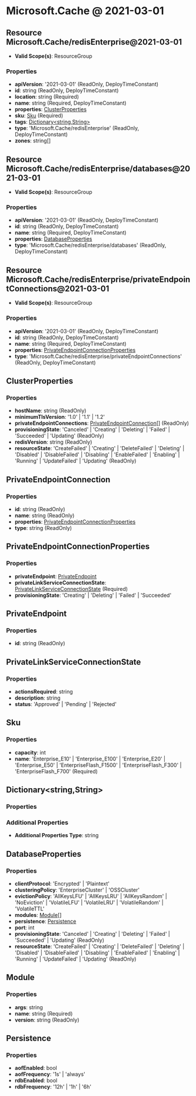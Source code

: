 # Microsoft.Cache @ 2021-03-01

## Resource Microsoft.Cache/redisEnterprise@2021-03-01
* **Valid Scope(s)**: ResourceGroup
### Properties
* **apiVersion**: '2021-03-01' (ReadOnly, DeployTimeConstant)
* **id**: string (ReadOnly, DeployTimeConstant)
* **location**: string (Required)
* **name**: string (Required, DeployTimeConstant)
* **properties**: [ClusterProperties](#clusterproperties)
* **sku**: [Sku](#sku) (Required)
* **tags**: [Dictionary<string,String>](#dictionarystringstring)
* **type**: 'Microsoft.Cache/redisEnterprise' (ReadOnly, DeployTimeConstant)
* **zones**: string[]

## Resource Microsoft.Cache/redisEnterprise/databases@2021-03-01
* **Valid Scope(s)**: ResourceGroup
### Properties
* **apiVersion**: '2021-03-01' (ReadOnly, DeployTimeConstant)
* **id**: string (ReadOnly, DeployTimeConstant)
* **name**: string (Required, DeployTimeConstant)
* **properties**: [DatabaseProperties](#databaseproperties)
* **type**: 'Microsoft.Cache/redisEnterprise/databases' (ReadOnly, DeployTimeConstant)

## Resource Microsoft.Cache/redisEnterprise/privateEndpointConnections@2021-03-01
* **Valid Scope(s)**: ResourceGroup
### Properties
* **apiVersion**: '2021-03-01' (ReadOnly, DeployTimeConstant)
* **id**: string (ReadOnly, DeployTimeConstant)
* **name**: string (Required, DeployTimeConstant)
* **properties**: [PrivateEndpointConnectionProperties](#privateendpointconnectionproperties)
* **type**: 'Microsoft.Cache/redisEnterprise/privateEndpointConnections' (ReadOnly, DeployTimeConstant)

## ClusterProperties
### Properties
* **hostName**: string (ReadOnly)
* **minimumTlsVersion**: '1.0' | '1.1' | '1.2'
* **privateEndpointConnections**: [PrivateEndpointConnection](#privateendpointconnection)[] (ReadOnly)
* **provisioningState**: 'Canceled' | 'Creating' | 'Deleting' | 'Failed' | 'Succeeded' | 'Updating' (ReadOnly)
* **redisVersion**: string (ReadOnly)
* **resourceState**: 'CreateFailed' | 'Creating' | 'DeleteFailed' | 'Deleting' | 'Disabled' | 'DisableFailed' | 'Disabling' | 'EnableFailed' | 'Enabling' | 'Running' | 'UpdateFailed' | 'Updating' (ReadOnly)

## PrivateEndpointConnection
### Properties
* **id**: string (ReadOnly)
* **name**: string (ReadOnly)
* **properties**: [PrivateEndpointConnectionProperties](#privateendpointconnectionproperties)
* **type**: string (ReadOnly)

## PrivateEndpointConnectionProperties
### Properties
* **privateEndpoint**: [PrivateEndpoint](#privateendpoint)
* **privateLinkServiceConnectionState**: [PrivateLinkServiceConnectionState](#privatelinkserviceconnectionstate) (Required)
* **provisioningState**: 'Creating' | 'Deleting' | 'Failed' | 'Succeeded'

## PrivateEndpoint
### Properties
* **id**: string (ReadOnly)

## PrivateLinkServiceConnectionState
### Properties
* **actionsRequired**: string
* **description**: string
* **status**: 'Approved' | 'Pending' | 'Rejected'

## Sku
### Properties
* **capacity**: int
* **name**: 'Enterprise_E10' | 'Enterprise_E100' | 'Enterprise_E20' | 'Enterprise_E50' | 'EnterpriseFlash_F1500' | 'EnterpriseFlash_F300' | 'EnterpriseFlash_F700' (Required)

## Dictionary<string,String>
### Properties
### Additional Properties
* **Additional Properties Type**: string

## DatabaseProperties
### Properties
* **clientProtocol**: 'Encrypted' | 'Plaintext'
* **clusteringPolicy**: 'EnterpriseCluster' | 'OSSCluster'
* **evictionPolicy**: 'AllKeysLFU' | 'AllKeysLRU' | 'AllKeysRandom' | 'NoEviction' | 'VolatileLFU' | 'VolatileLRU' | 'VolatileRandom' | 'VolatileTTL'
* **modules**: [Module](#module)[]
* **persistence**: [Persistence](#persistence)
* **port**: int
* **provisioningState**: 'Canceled' | 'Creating' | 'Deleting' | 'Failed' | 'Succeeded' | 'Updating' (ReadOnly)
* **resourceState**: 'CreateFailed' | 'Creating' | 'DeleteFailed' | 'Deleting' | 'Disabled' | 'DisableFailed' | 'Disabling' | 'EnableFailed' | 'Enabling' | 'Running' | 'UpdateFailed' | 'Updating' (ReadOnly)

## Module
### Properties
* **args**: string
* **name**: string (Required)
* **version**: string (ReadOnly)

## Persistence
### Properties
* **aofEnabled**: bool
* **aofFrequency**: '1s' | 'always'
* **rdbEnabled**: bool
* **rdbFrequency**: '12h' | '1h' | '6h'

